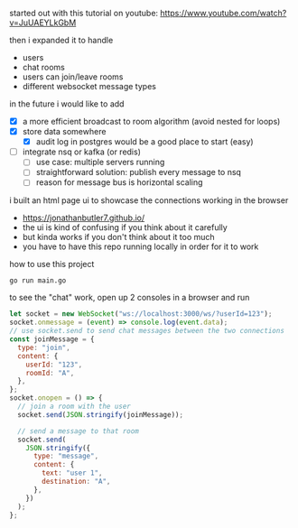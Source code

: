 started out with this tutorial on youtube:
https://www.youtube.com/watch?v=JuUAEYLkGbM

then i expanded it to handle

- users
- chat rooms
- users can join/leave rooms
- different websocket message types

in the future i would like to add

- [x] a more efficient broadcast to room algorithm (avoid nested for loops)
- [x] store data somewhere
  - [x] audit log in postgres would be a good place to start (easy)
- [ ] integrate nsq or kafka (or redis)
  - [ ] use case: multiple servers running
  - [ ] straightforward solution: publish every message to nsq
  - [ ] reason for message bus is horizontal scaling

i built an html page ui to showcase the connections working in the browser

- https://jonathanbutler7.github.io/
- the ui is kind of confusing if you think about it carefully
- but kinda works if you don't think about it too much
- you have to have this repo running locally in order for it to work

how to use this project

```
go run main.go
```

to see the "chat" work, open up 2 consoles in a browser and run

```js
let socket = new WebSocket("ws://localhost:3000/ws/?userId=123");
socket.onmessage = (event) => console.log(event.data);
// use socket.send to send chat messages between the two connections
const joinMessage = {
  type: "join",
  content: {
    userId: "123",
    roomId: "A",
  },
};
socket.onopen = () => {
  // join a room with the user
  socket.send(JSON.stringify(joinMessage));

  // send a message to that room
  socket.send(
    JSON.stringify({
      type: "message",
      content: {
        text: "user 1",
        destination: "A",
      },
    })
  );
};
```
